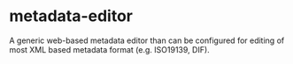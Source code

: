 metadata-editor
===============

A generic web-based metadata editor than can be configured for editing of most XML based metadata format (e.g. ISO19139, DIF).